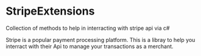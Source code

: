# StripeExtensions
Collection of methods to help in interracting with stripe api via c#

Stripe is a popular payment processing platform. 
This is a libray to help you interract with their Api to manage your transactions as a merchant.
